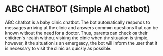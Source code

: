 # ABC CHATBOT (Simple AI chatbot)
ABC chatbot is a baby clinic chatbot.
The bot automatically responds to messages arriving at the clinic and answers common questions that can be known without the need for a doctor. 
Thus, parents can check on their children's health without visiting the clinic when the situation is simple, however, if the situation is an emergency, the bot will inform the user that it is necessary to visit the clinic as quickly as possible.
